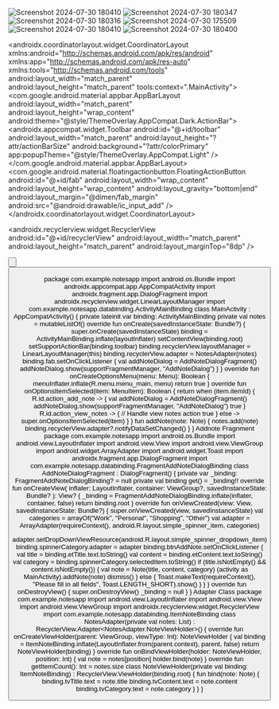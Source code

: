 ![Screenshot 2024-07-30 180410](https://github.com/user-attachments/assets/adbf6ff6-6174-4f06-beaa-7d50c611549d)
![Screenshot 2024-07-30 180347](https://github.com/user-attachments/assets/1d7679a0-08bf-4706-848b-d93830d856d1)
![Screenshot 2024-07-30 180316](https://github.com/user-attachments/assets/3f445e82-809e-475c-8f2b-9f171b4ba270)
![Screenshot 2024-07-30 175509](https://github.com/user-attachments/assets/a978896d-ee27-4332-a562-b97005c4e585)
![Screenshot 2024-07-30 180410](https://github.com/user-attachments/assets/6707d5ba-9eb4-4174-ab79-a0661cb9b640)
![Screenshot 2024-07-30 180400](https://github.com/user-attachments/assets/26428efb-5378-44d8-8201-25f5b3885430)


<menu xmlns:android="http://schemas.android.com/apk/res/android">
 <item
 android:id="@+id/action_add_note"
 android:title="Add Note"
 android:orderInCategory="100"
 android:showAsAction="always" />
 <item
 android:id="@+id/action_view_notes"
 android:title="View Notes"
 android:orderInCategory="100"
 android:showAsAction="never" />
</menu>

<?xml version="1.0" encoding="utf-8"?>
<androidx.coordinatorlayout.widget.CoordinatorLayout 
xmlns:android="http://schemas.android.com/apk/res/android"
 xmlns:app="http://schemas.android.com/apk/res-auto"
 xmlns:tools="http://schemas.android.com/tools"
 android:layout_width="match_parent"
 android:layout_height="match_parent"
 tools:context=".MainActivity">
 <com.google.android.material.appbar.AppBarLayout
 android:layout_width="match_parent"
 android:layout_height="wrap_content"
 android:theme="@style/ThemeOverlay.AppCompat.Dark.ActionBar">
 <androidx.appcompat.widget.Toolbar
 android:id="@+id/toolbar"
 android:layout_width="match_parent"
 android:layout_height="?attr/actionBarSize"
 android:background="?attr/colorPrimary"
 app:popupTheme="@style/ThemeOverlay.AppCompat.Light" />
 </com.google.android.material.appbar.AppBarLayout>
 <include layout="@layout/content_main" />
 <com.google.android.material.floatingactionbutton.FloatingActionButton
 android:id="@+id/fab"
 android:layout_width="wrap_content"
 android:layout_height="wrap_content"
 android:layout_gravity="bottom|end"
 android:layout_margin="@dimen/fab_margin"
 android:src="@android:drawable/ic_input_add" />
</androidx.coordinatorlayout.widget.CoordinatorLayout>
<?xml version="1.0" encoding="utf-8"?>
<LinearLayout xmlns:android="http://schemas.android.com/apk/res/android"
 android:layout_width="match_parent"
 android:layout_height="match_parent"
 android:orientation="vertical"
 android:padding="16dp">
 <androidx.recyclerview.widget.RecyclerView
 android:id="@+id/recyclerView"
 android:layout_width="match_parent"
 android:layout_height="match_parent"
 android:layout_marginTop="8dp" />
</LinearLayout>

<?xml version="1.0" encoding="utf-8"?>
<LinearLayout xmlns:android="http://schemas.android.com/apk/res/android"
 android:layout_width="match_parent"
 android:layout_height="wrap_content"
 android:orientation="vertical"
 android:padding="16dp">
 <EditText
 android:id="@+id/etTitle"
 android:layout_width="match_parent"
 android:layout_height="wrap_content"
 android:hint="Title" />
<EditText
 android:id="@+id/etContent"
 android:layout_width="match_parent"
 android:layout_height="wrap_content"
 android:hint="Content"
 android:layout_marginTop="8dp"
 android:inputType="textMultiLine"
 android:minLines="3" />
 <Spinner
 android:id="@+id/spinnerCategory"
 android:layout_width="match_parent"
 android:layout_height="wrap_content"
 android:layout_marginTop="8dp" />
 <Button
 android:id="@+id/btnAddNote"
 android:layout_width="match_parent"
 android:layout_height="wrap_content"
 android:text="Add Note"
 android:layout_marginTop="16dp" />
 </LinearLayout>


 <?xml version="1.0" encoding="utf-8"?>
<LinearLayout xmlns:android="http://schemas.android.com/apk/res/android"
 android:layout_width="match_parent"
 android:layout_height="wrap_content"
 android:orientation="vertical"
 android:padding="16dp">
 <EditText
 android:id="@+id/etTitle"
 android:layout_width="match_parent"
 android:layout_height="wrap_content"
 android:hint="Title" />
 <EditText
 android:id="@+id/etContent"
 android:layout_width="match_parent"
 android:layout_height="wrap_content"
 android:hint="Content"
 android:layout_marginTop="8dp"
 android:inputType="textMultiLine"
 android:minLines="3" />
 <Spinner
android:id="@+id/spinnerCategory"
 android:layout_width="match_parent"
 android:layout_height="wrap_content"
 android:layout_marginTop="8dp" />
 <Button
 android:id="@+id/btnAddNote"
 android:layout_width="match_parent"
 android:layout_height="wrap_content"
 android:text="Add Note"
 android:layout_marginTop="16dp" />
</LinearLayout>
<?xml version="1.0" encoding="utf-8"?>
<LinearLayout xmlns:android="http://schemas.android.com/apk/res/android"
 android:layout_width="match_parent"
 android:layout_height="wrap_content"
 android:orientation="vertical"
 android:padding="8dp">
 <TextView
 android:id="@+id/tvTitle"
 android:layout_width="wrap_content"
 android:layout_height="wrap_content"
 android:textStyle="bold"
 android:textSize="16sp" />
<TextView
 android:id="@+id/tvContent"
 android:layout_width="wrap_content"
 android:layout_height="wrap_content"
 android:layout_marginTop="4dp" />
 <TextView
 android:id="@+id/tvCategory"
 android:layout_width="wrap_content"
 android:layout_height="wrap_content"
 android:layout_marginTop="4dp"
 android:textStyle="italic" />
</LinearLayout>



package com.example.notesapp
import android.os.Bundle
import androidx.appcompat.app.AppCompatActivity
import androidx.fragment.app.DialogFragment
import androidx.recyclerview.widget.LinearLayoutManager
import com.example.notesapp.databinding.ActivityMainBinding
class MainActivity : AppCompatActivity() {
 private lateinit var binding: ActivityMainBinding
 private val notes = mutableListOf<Note>()
 override fun onCreate(savedInstanceState: Bundle?) {
 super.onCreate(savedInstanceState)
 binding = ActivityMainBinding.inflate(layoutInflater)
 setContentView(binding.root)
 setSupportActionBar(binding.toolbar)
 binding.recyclerView.layoutManager = LinearLayoutManager(this)
 binding.recyclerView.adapter = NotesAdapter(notes)
 binding.fab.setOnClickListener {
 val addNoteDialog = AddNoteDialogFragment()
 addNoteDialog.show(supportFragmentManager, "AddNoteDialog")
 }
 }
 override fun onCreateOptionsMenu(menu: Menu): Boolean {
 menuInflater.inflate(R.menu.menu_main, menu)
 return true
 }
 override fun onOptionsItemSelected(item: MenuItem): Boolean {
 return when (item.itemId) {
 R.id.action_add_note -> {
 val addNoteDialog = AddNoteDialogFragment()
 addNoteDialog.show(supportFragmentManager, "AddNoteDialog")
 true
 }
 R.id.action_view_notes -> {
 // Handle view notes action
 true
 }
 else -> super.onOptionsItemSelected(item)
 }
 }
 fun addNote(note: Note) {
 notes.add(note)
 binding.recyclerView.adapter?.notifyDataSetChanged()
 }
}
Addnote Fragnment
package com.example.notesapp
import android.os.Bundle
import android.view.LayoutInflater
import android.view.View
import android.view.ViewGroup
import android.widget.ArrayAdapter
import android.widget.Toast
import androidx.fragment.app.DialogFragment
import com.example.notesapp.databinding.FragmentAddNoteDialogBinding
class AddNoteDialogFragment : DialogFragment() {
 private var _binding: FragmentAddNoteDialogBinding? = null
 private val binding get() = _binding!!
 override fun onCreateView(
 inflater: LayoutInflater, container: ViewGroup?,
 savedInstanceState: Bundle?
 ): View? {
 _binding = FragmentAddNoteDialogBinding.inflate(inflater, container, false)
 return binding.root
 }
 override fun onViewCreated(view: View, savedInstanceState: Bundle?) {
 super.onViewCreated(view, savedInstanceState)
 val categories = arrayOf("Work", "Personal", "Shopping", "Other")
 val adapter = ArrayAdapter(requireContext(), android.R.layout.simple_spinner_item, 
categories)
 
adapter.setDropDownViewResource(android.R.layout.simple_spinner_dropdown_item)
 binding.spinnerCategory.adapter = adapter
 binding.btnAddNote.setOnClickListener {
 val title = binding.etTitle.text.toString()
 val content = binding.etContent.text.toString()
 val category = binding.spinnerCategory.selectedItem.toString()
 if (title.isNotEmpty() && content.isNotEmpty()) {
 val note = Note(title, content, category)
 (activity as MainActivity).addNote(note)
 dismiss()
 } else {
 Toast.makeText(requireContext(), "Please fill in all fields", 
Toast.LENGTH_SHORT).show()
 }
 }
 }
 override fun onDestroyView() {
 super.onDestroyView()
 _binding = null
 }
}
Adapter Class
package com.example.notesapp
import android.view.LayoutInflater
import android.view.View
import android.view.ViewGroup
import androidx.recyclerview.widget.RecyclerView
import com.example.notesapp.databinding.ItemNoteBinding
class NotesAdapter(private val notes: List<Note>) : 
RecyclerView.Adapter<NotesAdapter.NoteViewHolder>() {
 override fun onCreateViewHolder(parent: ViewGroup, viewType: Int): NoteViewHolder {
 val binding = ItemNoteBinding.inflate(LayoutInflater.from(parent.context), parent, 
false)
 return NoteViewHolder(binding)
 }
 override fun onBindViewHolder(holder: NoteViewHolder, position: Int) {
 val note = notes[position]
 holder.bind(note)
 }
 override fun getItemCount(): Int = notes.size
 class NoteViewHolder(private val binding: ItemNoteBinding) : 
RecyclerView.ViewHolder(binding.root) {
 fun bind(note: Note) {
 binding.tvTitle.text = note.title
 binding.tvContent.text = note.content
 binding.tvCategory.text = note.category
 }
 }
}
